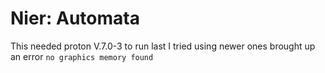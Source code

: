 # Nier: Automata
This needed proton V.7.0-3 to run last I tried using newer ones brought up an error `no graphics memory found`
